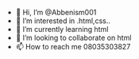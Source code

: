 - 👋 Hi, I’m @Abbenism001
- 👀 I’m interested in .html,css..
- 🌱 I’m currently learning html
- 💞️ I’m looking to collaborate on html
- 📫 How to reach me 08035303827

<!---
Abbenism001/Abbenism001 is a ✨ special ✨ repository because its `README.md` (this file) appears on your GitHub profile.
You can click the Preview link to take a look at your changes.
--->

